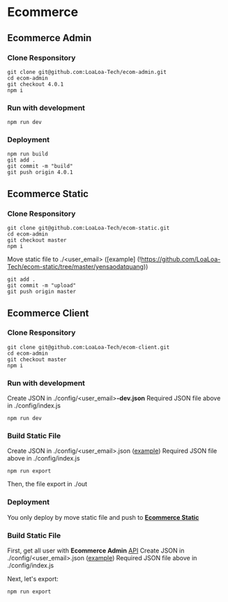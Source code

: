 # Ecommerce

## Ecommerce Admin

### Clone Responsitory

```
git clone git@github.com:LoaLoa-Tech/ecom-admin.git
cd ecom-admin
git checkout 4.0.1
npm i
```

### Run with development

```
npm run dev
```

### Deployment 

```
npm run build
git add .
git commit -m "build"
git push origin 4.0.1
```

## Ecommerce Static

### Clone Responsitory

```
git clone git@github.com:LoaLoa-Tech/ecom-static.git
cd ecom-admin
git checkout master
npm i
```

Move static file to ./<user_email> ([example] (!https://github.com/LoaLoa-Tech/ecom-static/tree/master/yensaodatquang))

```
git add .
git commit -m "upload"
git push origin master
```




## Ecommerce Client


### Clone Responsitory

```
git clone git@github.com:LoaLoa-Tech/ecom-client.git
cd ecom-admin
git checkout master
npm i
```

### Run with development

Create JSON in ./config/<user_email>__-dev.json__
Required JSON file above in ./config/index.js

```
npm run dev
```

### Build Static File

Create JSON in ./config/<user_email>.json ([example](!https://github.com/LoaLoa-Tech/ecom-client/config/yensaodatquang.json))
Required JSON file above in ./config/index.js

```
npm run export
```

Then, the file export in ./out

### Deployment 

You only deploy by move static file and push to __[Ecommerce Static](!https://github.com/truongduchuy910/ecom-static)__

### Build Static File

First, get all user with __Ecommerce Admin__ [API](!https://github.com/truongduchuy910/ecom-admin/docs/API.MD)
Create JSON in ./config/<user_email>.json ([example](!https://github.com/LoaLoa-Tech/ecom-client/config/yensaodatquang.json))
Required JSON file above in ./config/index.js

Next, let's export:

```
npm run export
```
